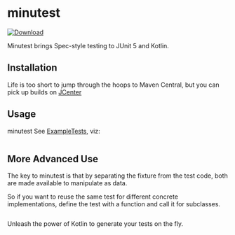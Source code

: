 # minutest

[ ![Download](https://api.bintray.com/packages/dmcg/oneeyedmen-mvn/minutest/images/download.svg) ](https://bintray.com/dmcg/oneeyedmen-mvn/minutest/_latestVersion)

Minutest brings Spec-style testing to JUnit 5 and Kotlin.

## Installation
Life is too short to jump through the hoops to Maven Central, but you can pick up builds on [JCenter](https://bintray.com/dmcg/oneeyedmen-mvn/minutest)

## Usage

minutest See [ExampleTests](src/test/kotlin/com/oneeyedmen/minutest/ExampleTests.kt), viz:

```insert-kotlin src/test/kotlin/com/oneeyedmen/minutest/ExampleTests.kt
```

## More Advanced Use

The key to minutest is that by separating the fixture from the test code, both are made available to manipulate as data. 

So if you want to reuse the same test for different concrete implementations, define the test with a function and call it for subclasses.

```insert-kotlin src/test/kotlin/com/oneeyedmen/minutest/SubclassExampleTests.kt
```

Unleash the power of Kotlin to generate your tests on the fly.

```insert-kotlin src/test/kotlin/com/oneeyedmen/minutest/GeneratingExampleTests.kt
```

